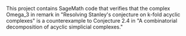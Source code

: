 This project contains SageMath code that verifies that the complex Omega_3 in remark in "Resolving Stanley's conjecture on k-fold acyclic complexes" is a counterexample to Conjecture 2.4 in "A combinatorial decomposition of acyclic simplicial complexes."
